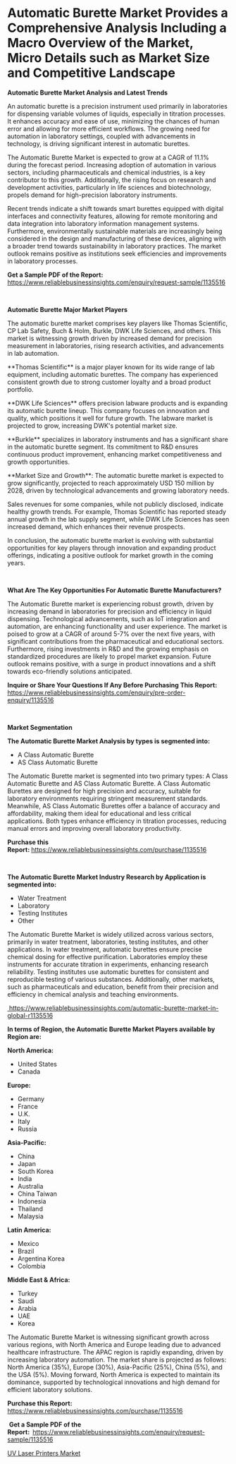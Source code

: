 <p><h1>Automatic Burette Market Provides a Comprehensive Analysis Including a Macro Overview of the Market, Micro Details such as Market Size and Competitive Landscape</h1></p><p><strong>Automatic Burette Market Analysis and Latest Trends</strong></p>
<p><p>An automatic burette is a precision instrument used primarily in laboratories for dispensing variable volumes of liquids, especially in titration processes. It enhances accuracy and ease of use, minimizing the chances of human error and allowing for more efficient workflows. The growing need for automation in laboratory settings, coupled with advancements in technology, is driving significant interest in automatic burettes.</p><p>The Automatic Burette Market is expected to grow at a CAGR of 11.1% during the forecast period. Increasing adoption of automation in various sectors, including pharmaceuticals and chemical industries, is a key contributor to this growth. Additionally, the rising focus on research and development activities, particularly in life sciences and biotechnology, propels demand for high-precision laboratory instruments. </p><p>Recent trends indicate a shift towards smart burettes equipped with digital interfaces and connectivity features, allowing for remote monitoring and data integration into laboratory information management systems. Furthermore, environmentally sustainable materials are increasingly being considered in the design and manufacturing of these devices, aligning with a broader trend towards sustainability in laboratory practices. The market outlook remains positive as institutions seek efficiencies and improvements in laboratory processes.</p></p>
<p><strong>Get a Sample PDF of the Report:&nbsp;</strong> <a href="https://www.reliablebusinessinsights.com/enquiry/request-sample/1135516?utm_campaign=2379&utm_medium=2&utm_source=Github&utm_content=ia&utm_term=18022025&utm_id=automatic-burette">https://www.reliablebusinessinsights.com/enquiry/request-sample/1135516</a></p>
<p>&nbsp;</p>
<p><strong>Automatic Burette Major Market Players</strong></p>
<p><p>The automatic burette market comprises key players like Thomas Scientific, CP Lab Safety, Buch & Holm, Burkle, DWK Life Sciences, and others. This market is witnessing growth driven by increased demand for precision measurement in laboratories, rising research activities, and advancements in lab automation.</p><p>**Thomas Scientific** is a major player known for its wide range of lab equipment, including automatic burettes. The company has experienced consistent growth due to strong customer loyalty and a broad product portfolio. </p><p>**DWK Life Sciences** offers precision labware products and is expanding its automatic burette lineup. This company focuses on innovation and quality, which positions it well for future growth. The labware market is projected to grow, increasing DWK's potential market size.</p><p>**Burkle** specializes in laboratory instruments and has a significant share in the automatic burette segment. Its commitment to R&D ensures continuous product improvement, enhancing market competitiveness and growth opportunities.</p><p>**Market Size and Growth**: The automatic burette market is expected to grow significantly, projected to reach approximately USD 150 million by 2028, driven by technological advancements and growing laboratory needs. </p><p>Sales revenues for some companies, while not publicly disclosed, indicate healthy growth trends. For example, Thomas Scientific has reported steady annual growth in the lab supply segment, while DWK Life Sciences has seen increased demand, which enhances their revenue prospects.</p><p>In conclusion, the automatic burette market is evolving with substantial opportunities for key players through innovation and expanding product offerings, indicating a positive outlook for market growth in the coming years.</p></p>
<p>&nbsp;</p>
<p><strong>What Are The Key Opportunities For Automatic Burette Manufacturers?</strong></p>
<p><p>The Automatic Burette market is experiencing robust growth, driven by increasing demand in laboratories for precision and efficiency in liquid dispensing. Technological advancements, such as IoT integration and automation, are enhancing functionality and user experience. The market is poised to grow at a CAGR of around 5-7% over the next five years, with significant contributions from the pharmaceutical and educational sectors. Furthermore, rising investments in R&D and the growing emphasis on standardized procedures are likely to propel market expansion. Future outlook remains positive, with a surge in product innovations and a shift towards eco-friendly solutions anticipated.</p></p>
<p><strong>Inquire or Share Your Questions If Any Before Purchasing This Report:</strong> <a href="https://www.reliablebusinessinsights.com/enquiry/pre-order-enquiry/1135516?utm_campaign=2379&utm_medium=2&utm_source=Github&utm_content=ia&utm_term=18022025&utm_id=automatic-burette">https://www.reliablebusinessinsights.com/enquiry/pre-order-enquiry/1135516</a></p>
<p>&nbsp;</p>
<p><strong>Market Segmentation</strong></p>
<p><strong>The Automatic Burette Market Analysis by types is segmented into:</strong></p>
<p><ul><li>A Class Automatic Burette</li><li>AS Class Automatic Burette</li></ul></p>
<p><p>The Automatic Burette market is segmented into two primary types: A Class Automatic Burette and AS Class Automatic Burette. A Class Automatic Burettes are designed for high precision and accuracy, suitable for laboratory environments requiring stringent measurement standards. Meanwhile, AS Class Automatic Burettes offer a balance of accuracy and affordability, making them ideal for educational and less critical applications. Both types enhance efficiency in titration processes, reducing manual errors and improving overall laboratory productivity.</p></p>
<p><strong>Purchase this Report:&nbsp;</strong><a href="https://www.reliablebusinessinsights.com/purchase/1135516?utm_campaign=2379&utm_medium=2&utm_source=Github&utm_content=ia&utm_term=18022025&utm_id=automatic-burette">https://www.reliablebusinessinsights.com/purchase/1135516</a></p>
<p>&nbsp;</p>
<p><strong>The Automatic Burette Market Industry Research by Application is segmented into:</strong></p>
<p><ul><li>Water Treatment</li><li>Laboratory</li><li>Testing Institutes</li><li>Other</li></ul></p>
<p><p>The Automatic Burette Market is widely utilized across various sectors, primarily in water treatment, laboratories, testing institutes, and other applications. In water treatment, automatic burettes ensure precise chemical dosing for effective purification. Laboratories employ these instruments for accurate titration in experiments, enhancing research reliability. Testing institutes use automatic burettes for consistent and reproducible testing of various substances. Additionally, other markets, such as pharmaceuticals and education, benefit from their precision and efficiency in chemical analysis and teaching environments.</p></p>
<p><a href="https://www.reliablebusinessinsights.com/automatic-burette-market-in-global-r1135516?utm_campaign=2379&utm_medium=2&utm_source=Github&utm_content=ia&utm_term=18022025&utm_id=automatic-burette">&nbsp;https://www.reliablebusinessinsights.com/automatic-burette-market-in-global-r1135516</a></p>
<p><strong>In terms of Region, the Automatic Burette Market Players available by Region are:</strong></p>
<p>
    <p> <strong> North America: </strong>
        <ul>
            <li>United States</li>
            <li>Canada</li>
        </ul>
        </p> 
    <p> <strong> Europe: </strong>
        <ul>
            <li>Germany</li>
            <li>France</li>
            <li>U.K.</li>
            <li>Italy</li>
            <li>Russia</li>
        </ul>
        </p> 
    <p> <strong> Asia-Pacific: </strong>
        <ul>
            <li>China</li>
            <li>Japan</li>
            <li>South Korea</li>
            <li>India</li>
            <li>Australia</li>
            <li>China Taiwan</li>
            <li>Indonesia</li>
            <li>Thailand</li>
            <li>Malaysia</li>
        </ul>
        </p> 
    <p> <strong> Latin America: </strong>
        <ul>
            <li>Mexico</li>
            <li>Brazil</li>
            <li>Argentina Korea</li>
            <li>Colombia</li>
        </ul>
        </p> 
    <p> <strong> Middle East & Africa: </strong>
        <ul>
            <li>Turkey</li>
            <li>Saudi</li>
            <li>Arabia</li>
            <li>UAE</li>
            <li>Korea</li>
        </ul>
    </p>
    </p>
<p><p>The Automatic Burette Market is witnessing significant growth across various regions, with North America and Europe leading due to advanced healthcare infrastructure. The APAC region is rapidly expanding, driven by increasing laboratory automation. The market share is projected as follows: North America (35%), Europe (30%), Asia-Pacific (25%), China (5%), and the USA (5%). Moving forward, North America is expected to maintain its dominance, supported by technological innovations and high demand for efficient laboratory solutions.</p></p>
<p><strong>Purchase this Report: </strong><a href="https://www.reliablebusinessinsights.com/purchase/1135516?utm_campaign=2379&utm_medium=2&utm_source=Github&utm_content=ia&utm_term=18022025&utm_id=automatic-burette">https://www.reliablebusinessinsights.com/purchase/1135516</a></p>
<p>&nbsp;<strong>Get a Sample PDF of the Report:&nbsp;&nbsp;</strong><a href="https://www.reliablebusinessinsights.com/enquiry/request-sample/1135516?utm_campaign=2379&utm_medium=2&utm_source=Github&utm_content=ia&utm_term=18022025&utm_id=automatic-burette">https://www.reliablebusinessinsights.com/enquiry/request-sample/1135516</a></p>
<p><strong></strong></p>
<p><p><a href="https://github.com/lisaeichler20775/Market-Research-Report-List-1/blob/main/uv-laser-printers-market.md?utm_campaign=2379&utm_medium=2&utm_source=Github&utm_content=ia&utm_term=18022025&utm_id=automatic-burette">UV Laser Printers Market</a></p></p>